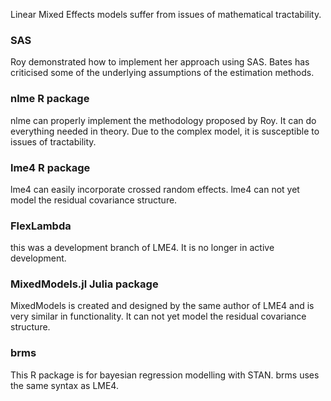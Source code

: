 
Linear Mixed Effects models suffer from issues of mathematical  tractability.

### SAS
Roy demonstrated how to implement her approach using SAS. Bates has criticised some of the underlying assumptions of the estimation methods.

### nlme R package
nlme can properly implement the methodology proposed by Roy.
It can do everything needed in theory. Due to the complex model, it is susceptible to issues of tractability.


### lme4 R package
lme4 can easily incorporate crossed random effects.
lme4 can not yet model the residual covariance structure.

### FlexLambda
this was a development branch of LME4. It is no longer in active development.

### MixedModels.jl Julia package
MixedModels is created and designed by the same author of LME4 and is very similar in functionality.
It can not yet model the residual covariance structure.

### brms
This R package is for bayesian regression modelling with STAN.
brms uses the same syntax as LME4.
